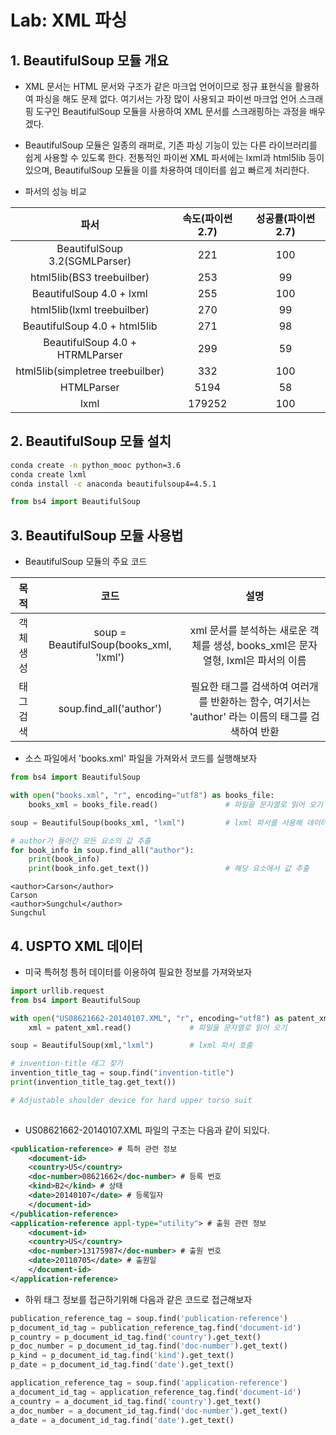 # Lab: XML 파싱



## 1. BeautifulSoup 모듈 개요



* XML 문서는 HTML 문서와 구조가 같은 마크업 언어이므로 정규 표현식을 활용하여 파싱을 해도 문제 없다. 여기서는 가장 많이 사용되고 파이썬 마크업 언어 스크래핑 도구인 BeautifulSoup 모듈을 사용하여 XML 문서를 스크래핑하는 과정을 배우겠다.
* BeautifulSoup 모듈은 일종의 래퍼로, 기존 파싱 기능이 있는 다른 라이브러리를 쉽게 사용할 수 있도록 한다. 전통적인 파이썬 XML 파서에는 lxml과 html5lib 등이 있으며, BeautifulSoup 모듈을 이를 차용하여 데이터를 쉽고 빠르게 처리한다.

* 파서의 성능 비교

|               파서               | 속도(파이썬 2.7) | 성공률(파이썬 2.7) |
| :------------------------------: | :--------------: | :----------------: |
|  BeautifulSoup 3.2(SGMLParser)   |       221        |        100         |
|    html5lib(BS3 treebuilber)     |       253        |         99         |
|     BeautifulSoup 4.0 + lxml     |       255        |        100         |
|    html5lib(lxml treebuilber)    |       270        |         99         |
|   BeautifulSoup 4.0 + html5lib   |       271        |         98         |
| BeautifulSoup 4.0 + HTRMLParser  |       299        |         59         |
| html5lib(simpletree treebuilber) |       332        |        100         |
|            HTMLParser            |       5194       |         58         |
|               lxml               |      179252      |        100         |



## 2. BeautifulSoup 모듈 설치

```cmd
conda create -n python_mooc python=3.6
conda create lxml
conda install -c anaconda beautifulsoup4=4.5.1
```

```python
from bs4 import BeautifulSoup
```



## 3. BeautifulSoup 모듈 사용법



* BeautifulSoup 모듈의 주요 코드

|   목적    |                  코드                   |                             설명                             |
| :-------: | :-------------------------------------: | :----------------------------------------------------------: |
| 객체 생성 | soup = BeautifulSoup(books_xml, 'lxml') | xml 문서를 분석하는 새로운 객체를 생성, books_xml은 문자열형, lxml은 파서의 이름 |
| 태그 검색 |         soup.find_all('author')         | 필요한 태그를 검색하여 여러개를 반환하는 함수, 여기서는 'author' 라는 이름의 태그를 검색하여 반환 |



* 소스 파일에서 'books.xml' 파일을 가져와서 코드를 실행해보자

```python
from bs4 import BeautifulSoup

with open("books.xml", "r", encoding="utf8") as books_file:
    books_xml = books_file.read()               # 파일을 문자열로 읽어 오기

soup = BeautifulSoup(books_xml, "lxml")         # lxml 파서를 사용해 데이터 분석

# author가 들어간 모든 요소의 값 추출
for book_info in soup.find_all("author"):
    print(book_info)
    print(book_info.get_text())                 # 해당 요소에서 값 추출

```

``` text
<author>Carson</author>
Carson
<author>Sungchul</author>
Sungchul
```



## 4. USPTO XML 데이터



* 미국 특허청 틍허 데이터를 이용하여 필요한 정보를 가져와보자

```python
import urllib.request
from bs4 import BeautifulSoup

with open("US08621662-20140107.XML", "r", encoding="utf8") as patent_xml:
    xml = patent_xml.read()             # 파일을 문자열로 읽어 오기

soup = BeautifulSoup(xml,"lxml")        # lxml 파서 호출

# invention-title 태그 찾기
invention_title_tag = soup.find("invention-title")
print(invention_title_tag.get_text())

# Adjustable shoulder device for hard upper torso suit
 
```



* US08621662-20140107.XML 파일의 구조는 다음과 같이 되있다.

```xml
<publication-reference> # 특허 관련 정보
	<document-id>
	<country>US</country>
	<doc-number>08621662</doc-number> # 등록 번호
	<kind>B2</kind> # 상태
	<date>20140107</date> # 등록일자
	</document-id>
</publication-reference>
<application-reference appl-type="utility"> # 출원 관련 정보
	<document-id>
	<country>US</country>
	<doc-number>13175987</doc-number> # 출원 번호
	<date>20110705</date> # 출원일
	</document-id>
</application-reference>
```



* 하위 태그 정보를 접근하기위해 다음과 같은 코드로 접근해보자

```python
publication_reference_tag = soup.find('publication-reference')
p_document_id_tag = publication_reference_tag.find('document-id')
p_country = p_document_id_tag.find('country').get_text()
p_doc_number = p_document_id_tag.find('doc-number').get_text()
p_kind = p_document_id_tag.find('kind').get_text()
p_date = p_document_id_tag.find('date').get_text()

application_reference_tag = soup.find('application-reference')
a_document_id_tag = application_reference_tag.find('document-id')
a_country = a_document_id_tag.find('country').get_text()
a_doc_number = a_document_id_tag.find('doc-number').get_text()
a_date = a_document_id_tag.find('date').get_text()
```

